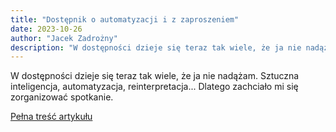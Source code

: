 ```yaml
---
title: "Dostępnik o automatyzacji i z zaproszeniem"
date: 2023-10-26
author: "Jacek Zadrożny"
description: "W dostępności dzieje się teraz tak wiele, że ja nie nadążam. Sztuczna inteligencja, automatyzacja, reinterpretacja... Dlatego zachciało mi się zorganizować spotkanie."
---
```


W dostępności dzieje się teraz tak wiele, że ja nie nadążam. Sztuczna inteligencja, automatyzacja, reinterpretacja... Dlatego zachciało mi się zorganizować spotkanie.

[Pełna treść artykułu](https://dostepnik.substack.com/p/dostepnik-o-automatyzacji-i-z-zaproszeniem)
